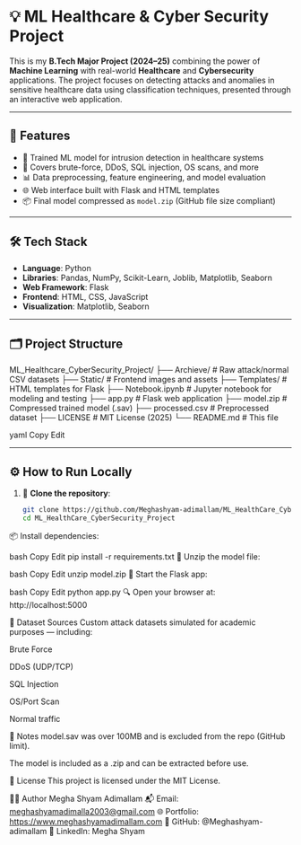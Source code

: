 # 💡 ML Healthcare & Cyber Security Project

This is my **B.Tech Major Project (2024–25)** combining the power of **Machine Learning** with real-world **Healthcare** and **Cybersecurity** applications. The project focuses on detecting attacks and anomalies in sensitive healthcare data using classification techniques, presented through an interactive web application.

---

## 🚀 Features

- 🧠 Trained ML model for intrusion detection in healthcare systems
- 🔐 Covers brute-force, DDoS, SQL injection, OS scans, and more
- 📊 Data preprocessing, feature engineering, and model evaluation
- 🌐 Web interface built with Flask and HTML templates
- 📦 Final model compressed as `model.zip` (GitHub file size compliant)

---

## 🛠️ Tech Stack

- **Language**: Python
- **Libraries**: Pandas, NumPy, Scikit-Learn, Joblib, Matplotlib, Seaborn
- **Web Framework**: Flask
- **Frontend**: HTML, CSS, JavaScript
- **Visualization**: Matplotlib, Seaborn

---

## 🗂️ Project Structure

ML_Healthcare_CyberSecurity_Project/
├── Archieve/ # Raw attack/normal CSV datasets
├── Static/ # Frontend images and assets
├── Templates/ # HTML templates for Flask
├── Notebook.ipynb # Jupyter notebook for modeling and testing
├── app.py # Flask web application
├── model.zip # Compressed trained model (.sav)
├── processed.csv # Preprocessed dataset
├── LICENSE # MIT License (2025)
└── README.md # This file

yaml
Copy
Edit

---

## ⚙️ How to Run Locally

1. 🔽 **Clone the repository**:
   ```bash
   git clone https://github.com/Meghashyam-adimallam/ML_HealthCare_CyberSecurity_Project.git
   cd ML_HealthCare_CyberSecurity_Project
📦 Install dependencies:

bash
Copy
Edit
pip install -r requirements.txt
🧳 Unzip the model file:

bash
Copy
Edit
unzip model.zip
🚀 Start the Flask app:

bash
Copy
Edit
python app.py
🔍 Open your browser at:
http://localhost:5000

📁 Dataset Sources
Custom attack datasets simulated for academic purposes — including:

Brute Force

DDoS (UDP/TCP)

SQL Injection

OS/Port Scan

Normal traffic

📌 Notes
model.sav was over 100MB and is excluded from the repo (GitHub limit).

The model is included as a .zip and can be extracted before use.

📝 License
This project is licensed under the MIT License.

🙋‍♀️ Author
Megha Shyam Adimallam
📬 Email: meghashyamadimalla2003@gmail.com
🌐 Portfolio: https://www.meghashyamadimallam.com
🔗 GitHub: @Meghashyam-adimallam
🔗 LinkedIn: Megha Shyam

